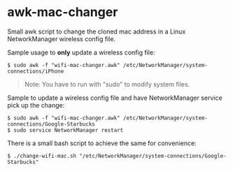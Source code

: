 # awk-mac-changer
Small awk script to change the cloned mac address in a Linux NetworkManager wireless config file.

Sample usage to **only** update a wireless config file:
```
$ sudo awk -f "wifi-mac-changer.awk" /etc/NetworkManager/system-connections/iPhone
```
> Note: You have to run with "sudo" to modify system files.

Sample to update a wireless config file and have NetworkManager service pick up the change:
```
$ sudo awk -f "wifi-mac-changer.awk" /etc/NetworkManager/system-connections/Google-Starbucks
$ sudo service NetworkManager restart
```
There is a small bash script to achieve the same for convenience:
```
$ ./change-wifi-mac.sh "/etc/NetworkManager/system-connections/Google-Starbucks"
```
